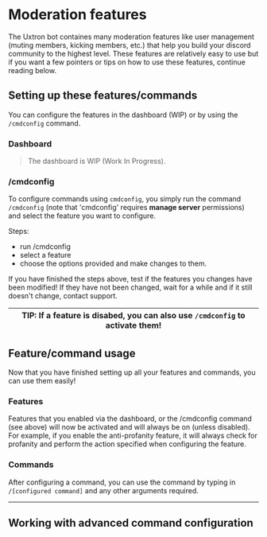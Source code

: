 # Moderation features
The Uxtron bot containes many moderation features like user management (muting members, kicking members, etc.) that help you build your discord community to the highest level. These features are relatively easy to use but if you want a few pointers or tips on how to use these features, continue reading below.

## Setting up these features/commands
You can configure the features in the dashboard (WIP) or by using the `/cmdconfig` command.

### Dashboard
> The dashboard is WIP (Work In Progress).

### /cmdconfig
To configure commands using `cmdconfig`, you simply run the command `/cmdconfig` (note that 'cmdconfig' requires **manage server** permissions) and select the feature you want to configure.

Steps:
- run /cmdconfig
- select a feature
- choose the options provided and make changes to them.

If you have finished the steps above, test if the features you changes have been modified! If they have not been changed, wait for a while and if it still doesn't change, contact support.

| **TIP**: If a feature is disabed, you can also use `/cmdconfig` to activate them! |
| --- |


## Feature/command usage
Now that you have finished setting up all your features and commands, you can use them easily!

### Features
Features that you enabled via the dashboard, or the /cmdconfig command (see above) will now be activated and will always be on (unless disabled). For example, if you enable the anti-profanity feature, it will always check for profanity and perform the action specified when configuring the feature.

### Commands
After configuring a command, you can use the command by typing in `/[configured command]` and any other arguments required. 

***

## Working with advanced command configuration
